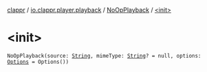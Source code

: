 [clappr](../../index.md) / [io.clappr.player.playback](../index.md) / [NoOpPlayback](index.md) / [&lt;init&gt;](.)

# &lt;init&gt;

`NoOpPlayback(source: `[`String`](https://kotlinlang.org/api/latest/jvm/stdlib/kotlin/-string/index.html)`, mimeType: `[`String`](https://kotlinlang.org/api/latest/jvm/stdlib/kotlin/-string/index.html)`? = null, options: `[`Options`](../../io.clappr.player.base/-options/index.md)` = Options())`